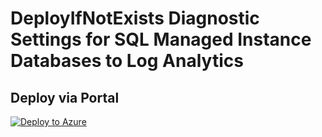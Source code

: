# DeployIfNotExists Diagnostic Settings for SQL Managed Instance Databases to Log Analytics


## Deploy via Portal

[![Deploy to Azure](http://azuredeploy.net/deploybutton.png)](https://portal.azure.com/#blade/Microsoft_Azure_Policy/CreatePolicyDefinitionBlade/uri/https%3A%2F%2Fraw.githubusercontent.com%2Fsixtencyber%2FAzure-Policies%2Fmain%2FLog_Analytics%2F_Deploy_Based_On_Resource_Tag%2Fsql-managed-instance-database-to-loganalytics-bytag%2Fdeploy-diagnostic-settings-sqlManagedDB-to-loganalytics-bytag.json)

